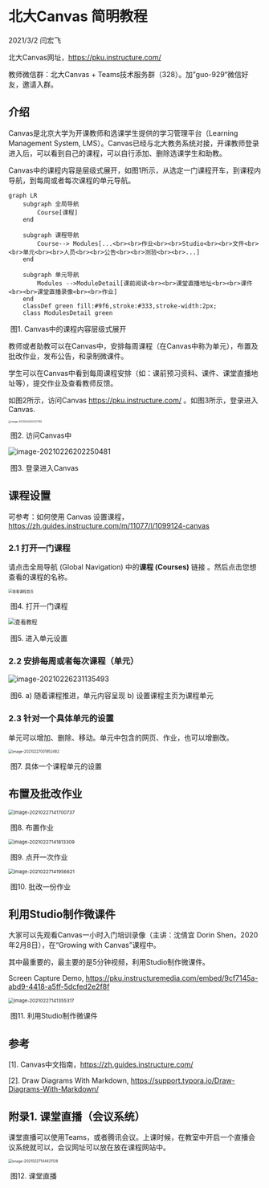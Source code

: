 # 北大Canvas 简明教程

2021/3/2 闫宏飞

北大Canvas网址，https://pku.instructure.com/

教师微信群：北大Canvas + Teams技术服务群（328）。加”guo-929“微信好友，邀请入群。



##  介绍

Canvas是北京大学为开课教师和选课学生提供的学习管理平台（Learning Management System, LMS）。Canvas已经与北大教务系统对接，开课教师登录进入后，可以看到自己的课程，可以自行添加、删除选课学生和助教。

Canvas中的课程内容是层级式展开，如图1所示，从选定一门课程开车，到课程内导航，到每周或者每次课程的单元导航。

```mermaid
graph LR
	subgraph 全局导航
        Course[课程] 
	end

    subgraph 课程导航
        Course--> Modules[...<br><br>作业<br><br>Studio<br><br>文件<br><br>单元<br><br>人员<br><br>公告<br><br>测验<br><br>...]
    end

    subgraph 单元导航
        Modules -->ModuleDetail[课前阅读<br><br>课堂直播地址<br><br>课件<br><br>课堂直播录像<br><br>作业]
    end
    classDef green fill:#9f6,stroke:#333,stroke-width:2px;
    class ModulesDetail green
```
​														图1. Canvas中的课程内容层级式展开



教师或者助教可以在Canvas中，安排每周课程（在Canvas中称为单元），布置及批改作业，发布公告，和录制微课件。

学生可以在Canvas中看到每周课程安排（如：课前预习资料、课件、课堂直播地址等），提交作业及查看教师反馈。

如图2所示，访问Canvas https://pku.instructure.com/ 。如图3所示，登录进入Canvas.

<img src="https://i.loli.net/2021/02/26/xUYblP7ro1eKh5g.png" alt="image-20210226202127789" style="zoom: 33%;" />

​														图2. 访问Canvas中



<img src="https://i.loli.net/2021/02/26/yOkC8u6PK3mDT9Q.png" alt="image-20210226202250481"  />

​															图3. 登录进入Canvas

## 课程设置

可参考：如何使用 Canvas 设置课程，https://zh.guides.instructure.com/m/11077/l/1099124-canvas

### 2.1 打开一门课程

请点击全局导航 (Global Navigation) 中的**课程 (Courses)** 链接 。然后点击您想查看的课程的名称。

<img src="https://i.loli.net/2021/02/26/y9XUzgHL6FGEu3V.png" alt="查看课程首页" style="zoom:50%;" />

​																图4. 打开一门课程



<img src="https://i.loli.net/2021/02/26/CROKbMhc4QSHToI.png" alt="查看教程" style="zoom:80%;" />

​											图5. 进入单元设置



### 2.2 安排每周或者每次课程（单元）

![image-20210226231135493](https://i.loli.net/2021/02/26/eMbTVNrfgEpm3Wn.png)

​				图6. a) 随着课程推进，单元内容呈现								b) 设置课程主页为课程单元



###  2.3 针对一个具体单元的设置

单元可以增加、删除、移动。单元中包含的网页、作业，也可以增删改。

<img src="https://i.loli.net/2021/02/27/WPU2lGn3ehZoB7i.png" alt="image-20210227001952482" style="zoom:50%;" />

​															图7. 具体一个课程单元的设置



## 布置及批改作业



<img src="https://i.loli.net/2021/02/27/Ibxf4gK1kTuwJcR.png" alt="image-20210227141700737" style="zoom:67%;" />

​														图8. 布置作业



<img src="https://i.loli.net/2021/02/27/Xsrg6RveWMUBxyI.png" alt="image-20210227141813309" style="zoom:67%;" />

​												图9. 点开一次作业



<img src="https://i.loli.net/2021/02/27/j13lHw7YLChrzWe.png" alt="image-20210227141956621" style="zoom:67%;" />

​											图10. 批改一份作业



## 利用Studio制作微课件

大家可以先观看Canvas一小时入门培训录像（主讲：沈倩宜 Dorin Shen，2020年2月8日），在“Growing with Canvas”课程中。

其中最重要的，最主要的是5分钟视频，利用Studio制作微课件。

Screen Capture Demo, https://pku.instructuremedia.com/embed/9cf7145a-abd9-4418-a5ff-5dcfed2e2f8f



<img src="https://i.loli.net/2021/02/27/BgaTYeVmARuEy9U.png" alt="image-20210227141355317" style="zoom:67%;" />

​								图11. 利用Studio制作微课件



## 参考

[1]. Canvas中文指南，https://zh.guides.instructure.com/

[2]. Draw Diagrams With Markdown, https://support.typora.io/Draw-Diagrams-With-Markdown/



## 附录1. 课堂直播（会议系统）

课堂直播可以使用Teams，或者腾讯会议。上课时候，在教室中开启一个直播会议系统就可以，会议网址可以放在放在课程网站中。

<img src="https://i.loli.net/2021/02/27/4mCEKrwQTsfWdZj.png" alt="image-20210227144421128" style="zoom: 50%;" />

​										图12. 课堂直播 